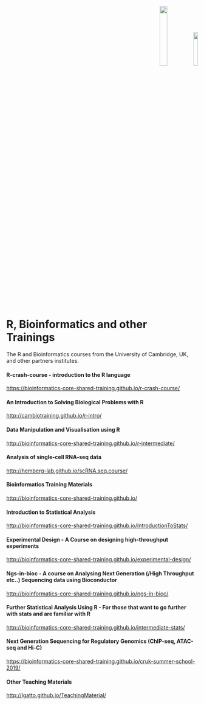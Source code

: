 <div align="right"><b></b><img src="https://www.cam.ac.uk/sites/www.cam.ac.uk/files/inner-images/logo.jpg" width="20%" height="20%" />       <img src="https://www.cancerresearchuk.org/sites/all/themes/custom/cruk/cruk-logo.svg" width="15%" height="15%" /></div>

# R, Bioinformatics and other Trainings

The R and Bioinformatics courses from the University of Cambridge, UK, and other partners institutes.

#### R-crash-course - introduction to the R language
https://bioinformatics-core-shared-training.github.io/r-crash-course/
#### An Introduction to Solving Biological Problems with R
http://cambiotraining.github.io/r-intro/
#### Data Manipulation and Visualisation using R
http://bioinformatics-core-shared-training.github.io/r-intermediate/
#### Analysis of single-cell RNA-seq data
http://hemberg-lab.github.io/scRNA.seq.course/
#### Bioinformatics Training Materials
http://bioinformatics-core-shared-training.github.io/
#### Introduction to Statistical Analysis
http://bioinformatics-core-shared-training.github.io/IntroductionToStats/
#### Experimental Design - A Course on designing high-throughput experiments
http://bioinformatics-core-shared-training.github.io/experimental-design/
#### Ngs-in-bioc - A course on Analysing Next Generation (/High Throughput etc..) Sequencing data using Bioconductor
http://bioinformatics-core-shared-training.github.io/ngs-in-bioc/
#### Further Statistical Analysis Using R - For those that want to go further with stats and are familiar with R
http://bioinformatics-core-shared-training.github.io/intermediate-stats/
#### Next Generation Sequencing for Regulatory Genomics (ChIP-seq, ATAC-seq and Hi-C)
https://bioinformatics-core-shared-training.github.io/cruk-summer-school-2019/
#### Other Teaching Materials
http://lgatto.github.io/TeachingMaterial/
